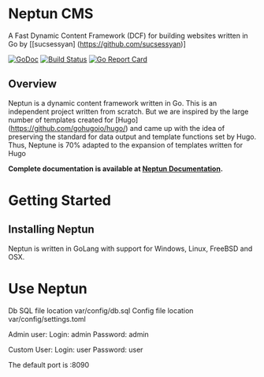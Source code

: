 # Neptun CMS
A Fast Dynamic Content Framework (DCF) for building websites written in Go by [[sucsessyan] (https://github.com/sucsessyan)]

[![GoDoc](https://godoc.org/github.com/goneptun/neptun?status.svg)](https://godoc.org/github.com/goneptun/neptun)
[![Build Status](https://travis-ci.com/goneptun/neptun.png)](https://travis-ci.com/goneptun/neptun)
[![Go Report Card](https://goreportcard.com/badge/github.com/goneptun/neptun)](https://goreportcard.com/report/github.com/goneptun/neptun)

## Overview

Neptun is a  dynamic content framework written in Go.
This is an independent project written from scratch. But we are inspired by the large number of templates created for [Hugo] (https://github.com/gohugoio/hugo/) and came up with the idea of preserving the standard for data output and template functions set by Hugo. Thus, Neptune is 70% adapted to the expansion of templates written for Hugo

**Complete documentation is available at [Neptun Documentation](https://neptun.space/docs).**


# Getting Started

## Installing Neptun

Neptun is written in GoLang with support for Windows, Linux, FreeBSD and OSX.

# Use Neptun

Db SQL file location var/config/db.sql
Config file location var/config/settings.toml

Admin user:
Login: admin
Password: admin

Custom User:
Login: user
Password: user

The default port is :8090
